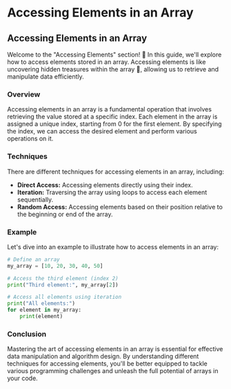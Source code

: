 # Accessing Elements in an Array

## Accessing Elements in an Array

Welcome to the "Accessing Elements" section! 🎯 In this guide, we'll explore how to access elements stored in an array. Accessing elements is like uncovering hidden treasures within the array 🌟, allowing us to retrieve and manipulate data efficiently.

### Overview

Accessing elements in an array is a fundamental operation that involves retrieving the value stored at a specific index. Each element in the array is assigned a unique index, starting from 0 for the first element. By specifying the index, we can access the desired element and perform various operations on it.

### Techniques

There are different techniques for accessing elements in an array, including:

* **Direct Access:** Accessing elements directly using their index.
* **Iteration:** Traversing the array using loops to access each element sequentially.
* **Random Access:** Accessing elements based on their position relative to the beginning or end of the array.

### Example

Let's dive into an example to illustrate how to access elements in an array:

```python
# Define an array
my_array = [10, 20, 30, 40, 50]

# Access the third element (index 2)
print("Third element:", my_array[2])

# Access all elements using iteration
print("All elements:")
for element in my_array:
    print(element)
```

### Conclusion

Mastering the art of accessing elements in an array is essential for effective data manipulation and algorithm design. By understanding different techniques for accessing elements, you'll be better equipped to tackle various programming challenges and unleash the full potential of arrays in your code.

